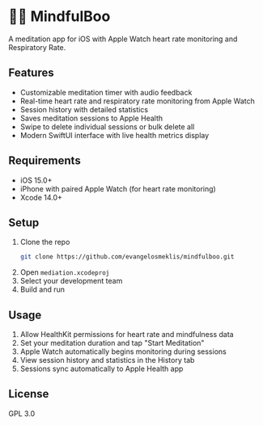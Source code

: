 # 🧘‍♀️ MindfulBoo

A meditation app for iOS with Apple Watch heart rate monitoring and Respiratory Rate.

## Features

- Customizable meditation timer with audio feedback
- Real-time heart rate and respiratory rate monitoring from Apple Watch
- Session history with detailed statistics
- Saves meditation sessions to Apple Health
- Swipe to delete individual sessions or bulk delete all
- Modern SwiftUI interface with live health metrics display

## Requirements

- iOS 15.0+
- iPhone with paired Apple Watch (for heart rate monitoring)
- Xcode 14.0+

## Setup

1. Clone the repo
   ```bash
   git clone https://github.com/evangelosmeklis/mindfulboo.git
   ```
2. Open `mediation.xcodeproj`
3. Select your development team
4. Build and run

## Usage

1. Allow HealthKit permissions for heart rate and mindfulness data
2. Set your meditation duration and tap "Start Meditation"
3. Apple Watch automatically begins monitoring during sessions
4. View session history and statistics in the History tab
5. Sessions sync automatically to Apple Health app

## License

GPL 3.0 